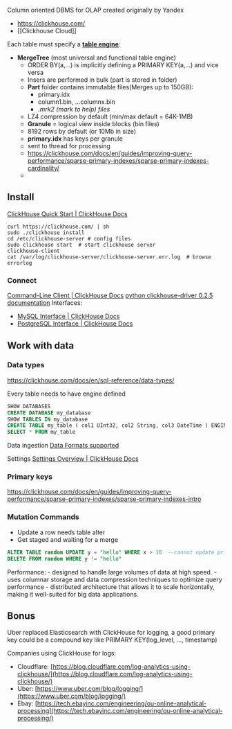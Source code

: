 Column oriented DBMS for OLAP created originally by Yandex
- https://clickhouse.com/
- [[Clickhouse Cloud]]

Each table must specify a **[table engine](https://clickhouse.com/docs/en/engines/table-engines/)**:

- **MergeTree** (most universal and functional table engine)
	- ORDER BY(a,...) is implicitly defining a PRIMARY KEY(a,...) and vice versa
	- Insers are performed in bulk (part is stored in folder)
	- **Part** folder contains immutable files(Merges up to 150GB):
		- primary.idx
		- column1.bin, ...columnx.bin
		- *.mrk2 (mark to help) files*
	- LZ4 compression by default (min/max default = 64K-1MB)
	- **Granule** = logical view inside blocks (bin files)
	- 8192 rows by default (or 10Mb in size)
	- **primary.idx** has keys per granule
	- sent to thread for processing
	- https://clickhouse.com/docs/en/guides/improving-query-performance/sparse-primary-indexes/sparse-primary-indexes-cardinality/
	- 


## Install

[ClickHouse Quick Start | ClickHouse Docs](https://clickhouse.com/docs/en/getting-started/quick-start)

```shell
curl https://clickhouse.com/ | sh
sudo ./clickhouse install
cd /etc/clickhouse-server # config files
sudo clickhouse start  # start clickhouse server
clickhouse-client
cat /var/log/clickhouse-server/clickhouse-server.err.log  # browse errorlog
```

### Connect

[Command-Line Client | ClickHouse Docs](https://clickhouse.com/docs/en/interfaces/cli/)
[python clickhouse-driver 0.2.5 documentation](https://clickhouse-driver.readthedocs.io/en/latest/index.html)
Interfaces:
- [MySQL Interface | ClickHouse Docs](https://clickhouse.com/docs/en/interfaces/mysql)
- [PostgreSQL Interface | ClickHouse Docs](https://clickhouse.com/docs/en/interfaces/postgresql)



## Work with data

### Data types

https://clickhouse.com/docs/en/sql-reference/data-types/

Every table needs to have engine defined

```SQL
SHOW DATABASES
CREATE DATABASE my_database
SHOW TABLES IN my_database
CREATE TABLE my_table ( col1 UInt32, col2 String, col3 DateTime ) ENGINE = MergeTree PARTITION BY toYYYYMM(col3) ORDER BY col1
SELECT * FROM my_table

```



Data ingestion
[Data Formats supported](https://clickhouse.com/docs/en/sql-reference/formats/)

Settings
[Settings Overview | ClickHouse Docs](https://clickhouse.com/docs/en/operations/settings/)

### Primary keys
https://clickhouse.com/docs/en/guides/improving-query-performance/sparse-primary-indexes/sparse-primary-indexes-intro


### Mutation Commands

- Update a row needs table alter
- Get staged and waiting for a merge

```SQL
ALTER TABLE random UPDATE y = "hello" WHERE x > 10  --cannot update primary key
DELETE FROM random WHERE y != "hello"
```


Performance: 
	- designed to handle large volumes of data at high speed. 
	- uses columnar storage and data compression techniques to optimize query performance
	- distributed architecture that allows it to scale horizontally, making it well-suited for big data applications.


## Bonus

Uber replaced Elasticsearch with ClickHouse for logging, a good primary key could be a compound key like PRIMARY KEY(log_level, ..., timestamp)

Companies using ClickHouse for logs:
- Cloudflare: [https://blog.cloudflare.com/log-analytics-using-clickhouse/](https://blog.cloudflare.com/log-analytics-using-clickhouse/)
- Uber: [https://www.uber.com/blog/logging/](https://www.uber.com/blog/logging/)
- Ebay: [https://tech.ebayinc.com/engineering/ou-online-analytical-processing](https://tech.ebayinc.com/engineering/ou-online-analytical-processing/)